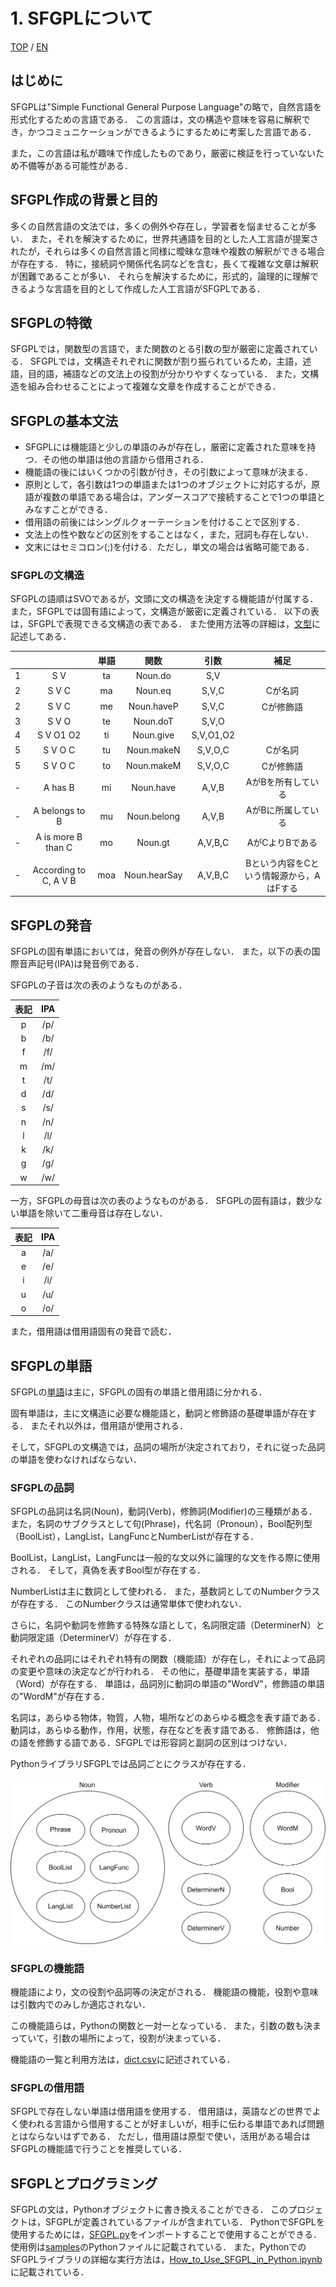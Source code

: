# 1. SFGPLについて

[TOP](../../readme.md)
/
[EN](../en/aboutSFGPL.md)

## はじめに

SFGPLは"Simple Functional General Purpose Language"の略で，自然言語を形式化するための言語である．
この言語は，文の構造や意味を容易に解釈でき，かつコミュニケーションができるようにするために考案した言語である．

また，この言語は私が趣味で作成したものであり，厳密に検証を行っていないため不備等がある可能性がある．

## SFGPL作成の背景と目的

多くの自然言語の文法では，多くの例外や存在し，学習者を悩ませることが多い．
また，それを解決するために，世界共通語を目的とした人工言語が提案されたが，それらは多くの自然言語と同様に曖昧な意味や複数の解釈ができる場合が存在する．
特に，接続詞や関係代名詞などを含む，長くて複雑な文章は解釈が困難であることが多い．
それらを解決するために，形式的，論理的に理解できるような言語を目的として作成した人工言語がSFGPLである．

## SFGPLの特徴

SFGPLでは，関数型の言語で，また関数のとる引数の型が厳密に定義されている．
SFGPLでは，文構造それぞれに関数が割り振られているため，主語，述語，目的語，補語などの文法上の役割が分かりやすくなっている．
また，文構造を組み合わせることによって複雑な文章を作成することができる．

## SFGPLの基本文法

- SFGPLには機能語と少しの単語のみが存在し，厳密に定義された意味を持つ．その他の単語は他の言語から借用される．
- 機能語の後にはいくつかの引数が付き，その引数によって意味が決まる．
- 原則として，各引数は1つの単語または1つのオブジェクトに対応するが，原語が複数の単語である場合は，アンダースコアで接続することで1つの単語とみなすことができる．
- 借用語の前後にはシングルクォーテーションを付けることで区別する．
- 文法上の性や数などの区別をすることはなく，また，冠詞も存在しない．
- 文末にはセミコロン(;)を付ける．ただし，単文の場合は省略可能である．

### SFGPLの文構造

SFGPLの語順はSVOであるが，文頭に文の構造を決定する機能語が付属する．
また，SFGPLでは固有語によって，文構造が厳密に定義されている．
以下の表は，SFGPLで表現できる文構造の表である．
また使用方法等の詳細は，[文型](sentence_pattern.md)に記述してある．

|||単語|関数|引数|補足|
|:-:|:-:|:-:|:-:|:-:|:-:|
|1|S V|ta|Noun.do|S,V||
|2|S V C|ma|Noun.eq|S,V,C|Cが名詞|
|2|S V C|me|Noun.haveP|S,V,C|Cが修飾語|
|3|S V O|te|Noun.doT|S,V,O||
|4|S V O1 O2|ti|Noun.give|S,V,O1,O2||
|5|S V O C|tu|Noun.makeN|S,V,O,C|Cが名詞|
|5|S V O C|to|Noun.makeM|S,V,O,C|Cが修飾語|
|-|A has B|mi|Noun.have|A,V,B|AがBを所有している|
|-|A belongs to B|mu|Noun.belong|A,V,B|AがBに所属している|
|-|A is more B than C|mo|Noun.gt|A,V,B,C|AがCよりBである|
|-|According to C, A V B|moa|Noun.hearSay|A,V,B,C|Bという内容をCという情報源から，AはFする|

## SFGPLの発音

SFGPLの固有単語においては，発音の例外が存在しない．
また，以下の表の国際音声記号(IPA)は発音例である．

SFGPLの子音は次の表のようなものがある．

|表記|IPA|
|:-:|:-:|
|p|/p/|
|b|/b/|
|f|/f/|
|m|/m/|
|t|/t/|
|d|/d/|
|s|/s/|
|n|/n/|
|l|/l/|
|k|/k/|
|g|/g/|
|w|/w/|

一方，SFGPLの母音は次の表のようなものがある．
SFGPLの固有語は，数少ない単語を除いて二重母音は存在しない．

|表記|IPA|
|:-:|:-:|
|a|/a/|
|e|/e/|
|i|/i/|
|u|/u/|
|o|/o/|

また，借用語は借用語固有の発音で読む．

## SFGPLの単語

SFGPLの[単語](Word.md)は主に，SFGPLの固有の単語と借用語に分かれる．

固有単語は，主に文構造に必要な機能語と，動詞と修飾語の基礎単語が存在する．
またそれ以外は，借用語が使用される．

そして，SFGPLの文構造では，品詞の場所が決定されており，それに従った品詞の単語を使わなければならない．

### SFGPLの品詞

SFGPLの品詞は名詞(Noun)，動詞(Verb)，修飾詞(Modifier)の三種類がある．
また，名詞のサブクラスとして句(Phrase)，代名詞（Pronoun），Bool配列型（BoolList），LangList，LangFuncとNumberListが存在する．

BoolList，LangList，LangFuncは一般的な文以外に論理的な文を作る際に使用される．
そして，真偽を表すBool型が存在する．

NumberListは主に数詞として使われる．
また，基数詞としてのNumberクラスが存在する．
このNumberクラスは通常単体で使われない．

さらに，名詞や動詞を修飾する特殊な語として，名詞限定語（DeterminerN）と動詞限定語（DeterminerV）が存在する．

それぞれの品詞にはそれぞれ特有の関数（機能語）が存在し，それによって品詞の変更や意味の決定などが行われる．
その他に，基礎単語を実装する，単語（Word）が存在する．
単語は，品詞別に動詞の単語の"WordV"，修飾語の単語の"WordM"が存在する．

名詞は，あらゆる物体，物質，人物，場所などのあらゆる概念を表す語である．
動詞は，あらゆる動作，作用，状態，存在などを表す語である．
修飾語は，他の語を修飾する語である．SFGPLでは形容詞と副詞の区別はつけない．

PythonライブラリSFGPLでは品詞ごとにクラスが存在する．

![PartOfSpeach](../img/PartOfSpeach.jpg)

### SFGPLの機能語

機能語により，文の役割や品詞等の決定がされる．
機能語の機能，役割や意味は引数内でのみしか適応されない．

この機能語らは，Pythonの関数と一対一となっている．
また，引数の数も決まっていて，引数の場所によって，役割が決まっている．

機能語の一覧と利用方法は，[dict.csv](../../dict.csv)に記述されている．

### SFGPLの借用語

SFGPLで存在しない単語は借用語を使用する．
借用語は，英語などの世界でよく使われる言語から借用することが好ましいが，相手に伝わる単語であれば問題とはならないはずである．
ただし，借用語は原型で使い，活用がある場合はSFGPLの機能語で行うことを推奨している．

## SFGPLとプログラミング

SFGPLの文は，Pythonオブジェクトに書き換えることができる．
このプロジェクトは，SFGPLが定義されているファイルが含まれている．
PythonでSFGPLを使用するためには，[SFGPL.py](../../SFGPL/SFGPL.py)をインポートすることで使用することができる．
使用例は[samples](../../py/samples)のPythonファイルに記載されている．
また，PythonでのSFGPLライブラリの詳細な実行方法は，[How_to_Use_SFGPL_in_Python.ipynb](../../How_to_Use_SFGPL_in_Python.ipynb)に記載されている．

